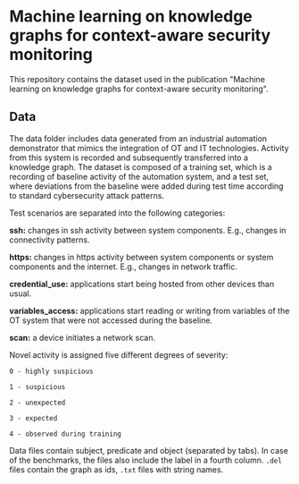 # Machine learning on knowledge graphs for context-aware security monitoring

This repository contains the dataset used in the publication "Machine learning on knowledge graphs for context-aware security monitoring".

## Data

The data folder includes data generated from an industrial automation demonstrator that mimics the integration of OT and IT technologies.
Activity from this system is recorded and subsequently transferred into a knowledge graph.
The dataset is composed of a training set, which is a recording of baseline activity of the automation system, and a test set, where deviations from the baseline were added during test time according to standard cybersecurity attack patterns.

Test scenarios are separated into the following categories:

**ssh:** changes in ssh activity between system components. E.g., changes in connectivity patterns.

**https:** changes in https activity between system components or system components and the internet. E.g., changes in network traffic.

**credential_use:** applications start being hosted from other devices than usual.

**variables_access:** applications start reading or writing from variables of the OT system that were not accessed during the baseline.

**scan:** a device initiates a network scan.

Novel activity is assigned five different degrees of severity:

`0 - highly suspicious`

`1 - suspicious`

`2 - unexpected`

`3 - expected`

`4 - observed during training`

Data files contain subject, predicate and object (separated by tabs).
In case of the benchmarks, the files also include the label in a fourth column.
`.del` files contain the graph as ids, `.txt` files with string names.
